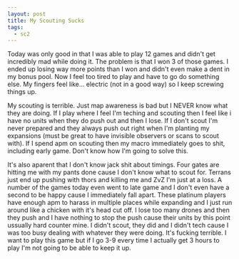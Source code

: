 ```yaml
---
layout: post
title: My Scouting Sucks
tags:
  - sc2
---
```

<p>Today was only good in that I was able to play 12 games and didn't get incredibly mad while doing it. The problem is that I won 3 of those games. I ended up losing way more points than I won and didn't even make a dent in my bonus pool. Now I feel too tired to play and have to go do something else. My fingers feel like... electric (not in a good way) so I keep screwing things up.</p><p>My scouting is terrible. Just map awareness is bad but I NEVER know what they are doing. If I play where I feel I'm teching and scouting then I feel like i have no units when they do push out and then I lose. If I don't scout I'm never prepared and they always push out right when I'm planting my expansions (must be great to have invisible observers or scans to scout with). If I spend apm on scouting then my macro immediately goes to shit, including early game. Don't know how I'm going to solve this.</p><p>It's also aparent that I don't know jack shit about timings. Four gates are hitting me with my pants done cause I don't know what to scout for. Terrans just end up pushing with thors and killing me and ZvZ I'm just at a loss. A number of the games today even went to late game and I don't even have a second to be happy cause I immediately fall apart. These platinum players have enough apm to harass in multiple places while expanding and I just run around like a chicken with it's head cut off. I lose too many drones and then they push and I have nothing to stop the push cause their units by this point ussually hard counter mine. I didn't scout, they did and I didn't tech cause I was too busy dealing with whatever they were doing. It's fucking terrible. I want to play this game but if I go 3-9 every time I actually get 3 hours to play I'm not going to be able to keep it up.</p>
